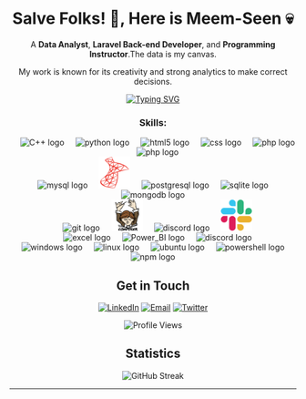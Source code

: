 <h1 align= "center"><b>Salve Folks! 👾, Here is Meem-Seen 💀</b></h1>
<div align= "center">
  
A **Data Analyst**, **Laravel Back-end Developer**, and **Programming Instructor**.The data is my canvas.
<p> My work is known for its creativity and strong analytics to make correct decisions. </p>



[![Typing SVG](https://readme-typing-svg.demolab.com?font=Aref+Ruqaa&size=40&pause=1000&color=00F737&center=true&vCenter=true&width=435&height=55&lines=%D9%85%D9%80%D9%8A%D9%80%D9%85+%D8%B3%D9%8A%D9%80%D9%86)](https://git.io/typing-svg)


</div>  

###

<div align="center"  >

### Skills:
</div>

<div align="center"  >
    <img width="12" />
    <img src="https://skillicons.dev/icons?i=cpp" height="55" alt="C++ logo"  />
    <img width="12" />
    <img src="https://skillicons.dev/icons?i=py" height="55" alt="python logo"  />
    <img width="12" />
    <img src="https://skillicons.dev/icons?i=html" height="55" alt="html5 logo"  />
    <img width="12" />
    <img src="https://skillicons.dev/icons?i=css" height="55" alt="css logo"  />
    <img width="12" />
    <img src="https://skillicons.dev/icons?i=php" height="55" alt="php logo"  />
    <img width="12" />
    <img src="https://skillicons.dev/icons?i=laravel" height="55" alt="php logo"  />
</div>
<div align="center">
    <img width="12" />
    <img src="https://skillicons.dev/icons?i=mysql" height="55" alt="mysql logo"  />
    <img width="12" />
    <img src="https://github.com/devicons/devicon/blob/master/icons/microsoftsqlserver/microsoftsqlserver-plain.svg" height="55" alt="mssql logo"  />
    <img width="12" />
    <img src="https://skillicons.dev/icons?i=postgres" height="55" alt="postgresql logo"  />
    <img width="12" />
    <img src="https://skillicons.dev/icons?i=sqlite" height="55" alt="sqlite logo"  />
    <img width="12" />
    <img src="https://skillicons.dev/icons?i=mongodb" height="55" alt="mongodb logo"/>
<div align="center">
    <img width="12" />
    <img src="https://skillicons.dev/icons?i=git" height="55" alt="git logo"/>
    <img width="12" />
    <img src="https://github.com/devicons/devicon/blob/master/icons/composer/composer-original.svg" height="55" alt="composer logo"/>
    <img width="12" />
    <img src="https://skillicons.dev/icons?i=discord" height="55" alt="discord logo"/>
    <img width="12" />
    <img src="https://github.com/devicons/devicon/blob/master/icons/slack/slack-original.svg" height="55" alt="slack logo"/>
</div>
<div align="center">
    <img width="12" />
    <img src="https://github.com/sempostma/office365-icons/blob/master/png/64/excel.png" height="55" alt="excel logo"/>
    <img width="12" />
    <img src="https://upload.wikimedia.org/wikipedia/commons/c/cf/New_Power_BI_Logo.svg" height="55" alt="Power_BI logo"/>
    <img width="12" />
    <img src="https://user-images.githubusercontent.com/57473810/120269504-f312f480-c275-11eb-9c0a-46255b2dc752.png" height="55" alt="discord logo"/>
</div>
<div align="center">
    <img width="12" />
    <img src="https://skillicons.dev/icons?i=windows" height="55" alt="windows logo"/>
    <img width="12" />
    <img src="https://skillicons.dev/icons?i=linux" height="55" alt="linux logo"/>
    <img width="12" />
    <img src="https://skillicons.dev/icons?i=ubuntu" height="55" alt="ubuntu logo"/>
    <img width="12" />
    <img src="https://skillicons.dev/icons?i=powershell" height="55" alt="powershell logo"/>
    <img width="12" />
    <img src="https://skillicons.dev/icons?i=npm" height="55" alt="npm logo"/>
</div>

###

## Get in Touch
[![LinkedIn](https://img.shields.io/badge/LinkedIn-0077B5?style=for-the-badge&logo=linkedin&logoColor=white)](https://www.linkedin.com/in/meemseen)
[![Email](https://img.shields.io/badge/Email-D14836?style=for-the-badge&logo=gmail&logoColor=white)](mailto:mohamedselim.div@gmail.com)
[![Twitter](https://img.shields.io/badge/Twitter-1DA1F2?style=for-the-badge&logo=twitter&logoColor=white)](https://x.com/MoHaMeDASeliM9)

![Profile Views](https://komarev.com/ghpvc/?username=Mohamedselim2&color=brightgreen)


## Statistics 
<!-- ![GitHub Stats](https://github-readme-stats.vercel.app/api?username=Mohamedselim2&show_icons=true&theme=radical)  -->

 <!--  ![Top Languages](https://github-readme-stats.vercel.app/api/top-langs/?username=Mohamedselim2&theme=vision-friendly-dark) -->


  <img src="https://github-readme-streak-stats.herokuapp.com/?user=Mohamedselim2&theme=vision-friendly-dark" alt="GitHub Streak" />

</div>

---
